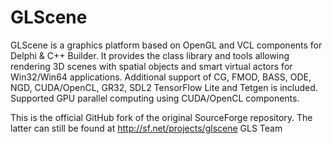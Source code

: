 # GLScene
GLScene is a graphics platform based on OpenGL and VCL components for Delphi & C++ Builder. 
It provides the class library and tools allowing rendering 3D scenes with spatial objects 
and smart virtual actors for Win32/Win64 applications. 
Additional support of CG, FMOD, BASS, ODE, NGD, CUDA/OpenCL, GR32, SDL2 
TensorFlow Lite and Tetgen is included.
Supported GPU parallel computing using CUDA/OpenCL components. 

This is the official GitHub fork of the original SourceForge repository. 
The latter can still be found at http://sf.net/projects/glscene
GLS Team
